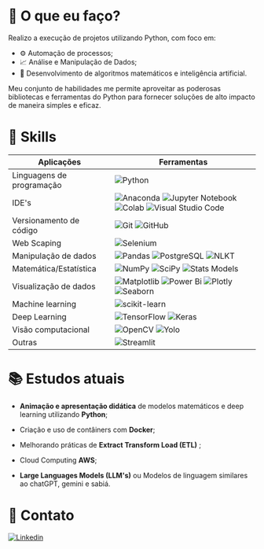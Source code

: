 


# 📍 O que eu faço?

Realizo a execução de projetos utilizando Python, com foco em:

- ⚙️ Automação de processos;
- 📈 Análise e Manipulação de Dados;
- 🤖 Desenvolvimento de algoritmos matemáticos e inteligência artificial.

Meu conjunto de habilidades me permite aproveitar as poderosas bibliotecas e ferramentas do Python para fornecer soluções de alto impacto de maneira simples e eficaz.

# 🧠 Skills 


| Aplicações      | Ferramentas                                                               |
| ------------- | ------------------------------------------------------------------------- |
| Linguagens de programação | ![Python](https://img.shields.io/badge/python-3670A0?style=for-the-badge&logo=python&logoColor=ffdd54)
|IDE's|![Anaconda](https://img.shields.io/badge/Anaconda-%2344A833.svg?style=for-the-badge&logo=anaconda&logoColor=white) ![Jupyter Notebook](https://img.shields.io/badge/jupyter-%23FA0F00.svg?style=for-the-badge&logo=jupyter&logoColor=white) ![Colab](https://img.shields.io/badge/Google%20Colaboratory-white?style=for-the-badge&logo=googlecolab) ![Visual Studio Code](https://img.shields.io/badge/Visual%20Studio%20Code-0078d7.svg?style=for-the-badge&logo=visual-studio-code&logoColor=white)|
| Versionamento de código        | ![Git](https://img.shields.io/badge/git-%23F05033.svg?style=for-the-badge&logo=git&logoColor=white) ![GitHub](https://img.shields.io/badge/github-%23121011.svg?style=for-the-badge&logo=github&logoColor=white) |
|Web Scaping| ![Selenium](https://img.shields.io/badge/-selenium-%43B02A?style=for-the-badge&logo=selenium&logoColor=white) |
| Manipulação de dados | ![Pandas](https://img.shields.io/badge/pandas-%23150458.svg?style=for-the-badge&logo=pandas&logoColor=white) ![PostgreSQL](https://img.shields.io/badge/postgresql-4169e1?style=for-the-badge&logo=postgresql&logoColor=white) ![NLKT](https://img.shields.io/badge/NLKT-04535c?style=for-the-badge)|
| Matemática/Estatística | ![NumPy](https://img.shields.io/badge/numpy-%23013243.svg?style=for-the-badge&logo=numpy&logoColor=white) ![SciPy](https://img.shields.io/badge/SciPy-%230C55A5.svg?style=for-the-badge&logo=scipy&logoColor=%white) ![Stats Models](https://img.shields.io/badge/STATS%20MODELS-blue?style=for-the-badge&logo=statsmodels)|
| Visualização de dados | ![Matplotlib](https://img.shields.io/badge/Matplotlib-%23ffffff.svg?style=for-the-badge&logo=Matplotlib&logoColor=black) ![Power Bi](https://img.shields.io/badge/power_bi-F2C811?style=for-the-badge&logo=PowerBI&logoColor=black) ![Plotly](https://img.shields.io/badge/Plotly-%233F4F75.svg?style=for-the-badge&logo=plotly&logoColor=white) ![Seaborn](https://img.shields.io/badge/SEABORN-aad9d3?style=for-the-badge)|
| Machine learning | ![scikit-learn](https://img.shields.io/badge/scikit--learn-%23F7931E.svg?style=for-the-badge&logo=scikit-learn&logoColor=white)|
| Deep Learning | ![TensorFlow](https://img.shields.io/badge/TensorFlow-%23FF6F00.svg?style=for-the-badge&logo=TensorFlow&logoColor=white) ![Keras](https://img.shields.io/badge/Keras-%23D00000.svg?style=for-the-badge&logo=Keras&logoColor=white)|
| Visão computacional | ![OpenCV](https://img.shields.io/badge/opencv-%23white.svg?style=for-the-badge&logo=opencv&logoColor=white) ![Yolo](https://img.shields.io/badge/YoloV8-04a9ed?style=for-the-badge)|
| Outras | ![Streamlit](https://img.shields.io/badge/Streamlit-white?style=for-the-badge&logo=streamlit&logoColor=fb4b4b)|


# 📚 Estudos atuais 

- **Animação e apresentação didática** de modelos matemáticos e deep learning utilizando **Python**;

- Criação e uso de contâiners com **Docker**;

- Melhorando práticas de **Extract Transform Load (ETL)** ;

- Cloud Computing **AWS**;

- **Large Languages Models (LLM's)** ou Modelos de linguagem similares ao chatGPT, gemini e sabiá.



# 📲 Contato

[![Linkedin](https://img.shields.io/badge/LinkedIn-0077B5?style=for-the-badge&logo=linkedin&logoColor=white)](https://www.linkedin.com/in/pablo-francisco-a07443239/)
